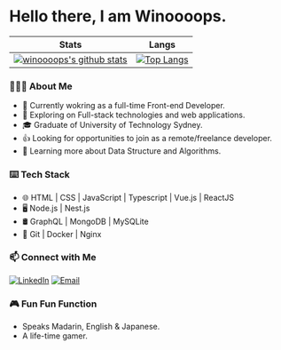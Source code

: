 # Hello there, I am Winoooops. 

<!--
**winoooops/winoooops** is a ✨ _special_ ✨ repository because its `README.md` (this file) appears on your GitHub profile.

Here are some ideas to get you started:

- 🔭 I’m currently working on ...
- 🌱 I’m currently learning ...
- 👯 I’m looking to collaborate on ...
- 🤔 I’m looking for help with ...
- 💬 Ask me about ...
- 📫 How to reach me: ...
- 😄 Pronouns: ...
- ⚡ Fun fact: ...
-->
Stats             |  Langs
:-------------------------:|:-------------------------:
[![winoooops's github stats](https://github-readme-stats.vercel.app/api?username=winoooops&theme=gruvbox&show_icons=true&count_private=true&hide=,issues,contribs)](https://github.com/mango-lzp/github-readme-stats) | [![Top Langs](https://github-readme-stats.vercel.app/api/top-langs/?username=winoooops&hide=c++&layout=compact)](https://github.com/winoooops)

### 👨🏻‍💻 About Me
- 🔭 Currently wokring as a full-time Front-end Developer. 
- 🤔 Exploring on Full-stack technologies and web applications. 
- 🎓 Graduate of University of Technology Sydney.
- 👍 Looking for opportunities to join as a remote/freelance developer.  
- 🌱 Learning more about Data Structure and Algorithms.

### ⌨️ Tech Stack
- 🌐 HTML | CSS | JavaScript | Typescript | Vue.js | ReactJS
- 🖥 Node.js | Nest.js
- 🛢 GraphQL | MongoDB | MySQLite
- 🔧 Git | Docker | Nginx


<!-- ### Active Project
Stats             |  Langs
:-------------------------:|:-------------------------:
![ReadMe Card](https://github-readme-stats.vercel.app/api/pin/?username=winoooops&repo=gql-project) | 
![ReadMe Card](https://github-readme-stats.vercel.app/api/pin/?username=winoooops&repo=vue-easy-template) -->
### 📫 Connect with Me 
<a href="https://www.linkedin.cn/injobs/in/wei-wang-cspractitioner"><img alt="LinkedIn" src="https://img.shields.io/badge/LinkedIn-Wei%20Wang-blue?style=flat-square&logo=linkedin"></a>
<a href="mailto:w.wang4869@gmail.com"><img alt="Email" src="https://img.shields.io/badge/Email-w.wang4869@gmail.com-blue?style=flat-square&logo=gmail"></a>
### 🎮 Fun Fun Function
- Speaks Madarin, English & Japanese. 
- A life-time gamer.
